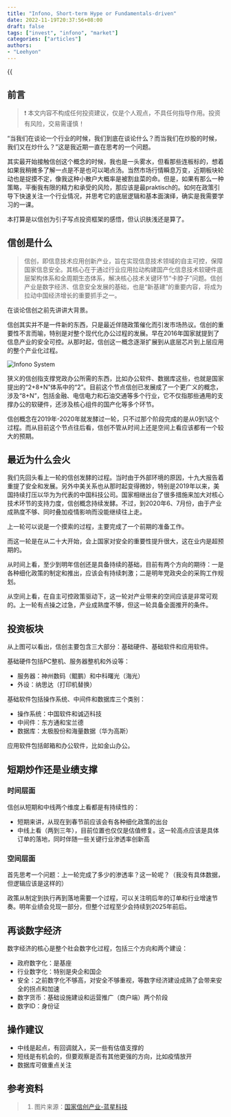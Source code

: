 ```yaml
---
title: "Infono, Short-term Hype or Fundamentals-driven"
date: 2022-11-19T20:37:56+08:00
draft: false
tags: ["invest", "infono", "market"]
categories: ["articles"]
authors:
- "Leehyon"
---
```


{{<audio src="audio/life_live.mp3" caption="♪ 超人 - 五月天" >}}

## 前言
>❗️ 本文内容不构成任何投资建议，仅是个人观点，不具任何指导作用。投资有风险，交易需谨慎！

“当我们在谈论一个行业的时候，我们到底在谈论什么？而当我们在炒股的时候，我们又在炒什么？”这是我近期一直在思考的一个问题。

其实最开始接触信创这个概念的时候，我也是一头雾水，但看那些连板标的，想着如果我稍微多了解一点是不是也可以喝点汤。当然市场行情瞬息万变，近期板块轮动也是捉摸不定，像我这种小散户大概率是被割韭菜的命。但是，如果有那么一种策略，平衡我有限的精力和承受的风险，那应该是最praktisch的。如何在政策引导下快速关注一个行业情况，并思考它的底层逻辑和基本面演绎，确实是我需要学习的一课。

本打算是以信创为引子写点投资框架的感悟，但认识肤浅还是算了。

## 信创是什么
>信创，即信息技术应用创新产业，旨在实现信息技术领域的自主可控，保障国家信息安全。其核心在于通过行业应用拉动构建国产化信息技术软硬件底层架构体系和全周期生态体系，解决核心技术关键环节“卡脖子”问题。信创产业是数字经济、信息安全发展的基础，也是“新基建”的重要内容，将成为拉动中国经济增长的重要抓手之一。

在谈论信创之前先讲讲大背景。

信创其实并不是一件新的东西，只是最近伴随政策催化而引发市场热议。信创的重要性不言而喻，特别是对整个现代化办公过程的发展。早在2016年国家就提到了信息产业的安全可控。从那时起，信创这一概念逐渐扩展到从底层芯片到上层应用的整个产业化过程。

![Infono System](https://kohsruhe-image.oss-cn-shanghai.aliyuncs.com/images/infono_system.png)

狭义的信创指支撑党政办公所需的东西，比如办公软件、数据库这些，也就是国家提出的“2+8+N”体系中的“2”。目前这个节点信创已发展成了一个更广义的概念，涉及“8+N”，包括金融、电信电力和石油交通等多个行业，它不仅指那些通用的支撑办公的软硬件，还涉及核心组件的国产化等多个环节。

信创概念在2019年-2020年就发酵过一轮，只不过那个阶段完成的是从0到1这个过程。而从目前这个节点往后看，信创不管从时间上还是空间上看应该都有一个较大的预期。

## 最近为什么会火
我们先回头看上一轮的信创发酵的过程。当时由于外部环境的原因，十九大报告着重提了安全和发展。另外中美关系也从那时起变得微妙，特别是2019年以来，美国持续打压以华为为代表的中国科技公司。国家相继出台了很多措施来加大对核心技术环节的支持力度，信创概念持续发酵。不过，到2020年6、7月份，由于产业成熟度不够、同时叠加疫情影响而没能继续往上走。

上一轮可以说是一个摸索的过程，主要完成了一个前期的准备工作。

而这一轮是在从二十大开始，会上国家对安全的重要性提升很大，这在业内是超预期的。

从时间上看，至少到明年信创还是具备持续的基础，目前有两个方向的期待：一是各种细化政策的制定和推出，应该会有持续刺激；二是明年党政央企的采购工作规划。

从空间上看，在自主可控政策驱动下，这一轮对产业带来的空间应该是非常可观的。上一轮有点操之过急，产业成熟度不够，但这一轮具备全面推开的条件。

## 投资板块
从上图可以看出，信创主要包含三大部分：基础硬件、基础软件和应用软件。

基础硬件包括PC整机、服务器整机和外设等：
- 服务器：神州数码（鲲鹏）和中科曙光（海光）
- 外设：纳思达（打印机替换）

基础软件包括操作系统、中间件和数据库三个类别：
- 操作系统：中国软件和诚迈科技
- 中间件：东方通和宝兰德
- 数据库：太极股份和海量数据（华为高斯）

应用软件包括邮箱和办公软件，比如金山办公。

## 短期炒作还是业绩支撑
### 时间层面
信创从短期和中线两个维度上看都是有持续性的：
- 短期来讲，从现在到春节前应该会有各种细化政策的出台
- 中线上看（两到三年），目前位置也仅仅是估值修复。这一轮高点应该是具体订单的落地，同时伴随一些关键行业渗透率创新高

### 空间层面
首先思考一个问题：上一轮完成了多少的渗透率？这一轮呢？（我没有具体数据，但逻辑应该是这样的）

政策从制定到执行再到落地需要一个过程，可以关注明后年的订单和行业增速节奏。明年业绩会兑现一部分，但整个过程至少会持续到2025年前后。

## 再谈数字经济
数字经济的核心是整个社会数字化过程，包括三个方向和两个建设：
- 政府数字化：是基座
- 行业数字化：特别是央企和国企
- 安全：之前数字化不够高，对安全不够重视，等数字经济建设成熟了会带来安全的拐点和加速
- 数字货币：基础设施建设和运营推广（商户端）两个阶段
- 数字ID：身份证

## 操作建议
- 中线是起点，有回调就入，买一些有估值支撑的
- 短线是有机会的，但要观察是否有其他更强的方向，比如疫情放开
- 数据库可做重点关注

## 参考资料
> 1. 图片来源：[国家信创产业-蓝星科技](https://www.whbluestar.com/xc.html)
